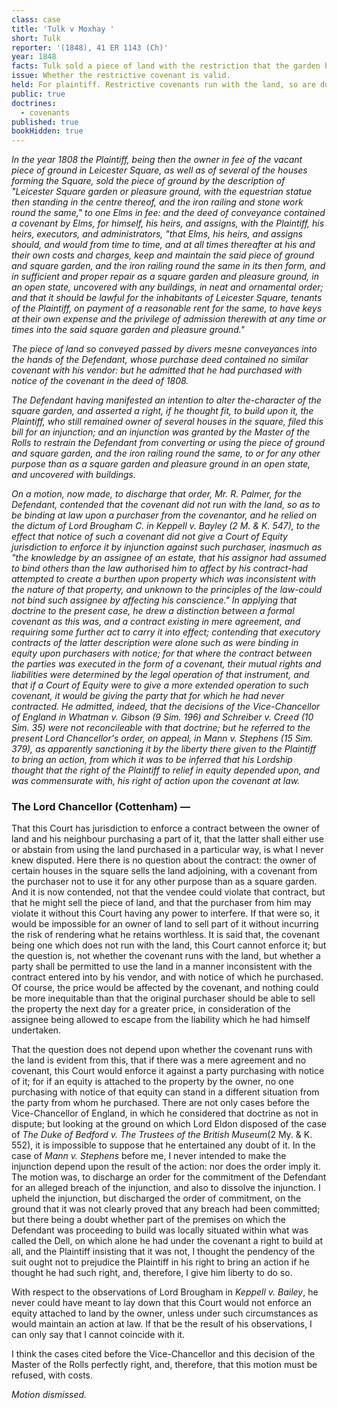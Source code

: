 ```yaml
---
class: case
title: 'Tulk v Moxhay '
short: Tulk
reporter: '(1848), 41 ER 1143 (Ch)'
year: 1848
facts: Tulk sold a piece of land with the restriction that the garden be maintained and that he have access to it. Moxhay subsequently purchased the land, with notice of the covenant. Moxhay sought to alter the garden.
issue: Whether the restrictive covenant is valid.
held: For plaintiff. Restrictive covenants run with the land, so are durable beyond the ownership of the contracting parties.
public: true
doctrines:
  - covenants
published: true
bookHidden: true
---
```


*In the year 1808 the Plaintiff, being then the owner in fee of the vacant piece of ground in Leicester Square, as well as of several of the houses forming the Square, sold the piece of ground by the description of "Leicester Square garden or pleasure ground, with the equestrian statue then standing in the centre thereof, and the iron railing and stone work round the same," to one Elms in fee: and the deed of conveyance contained a covenant by Elms, for himself, his heirs, and assigns, with the Plaintiff, his heirs, executors, and administrators, "that Elms, his heirs, and assigns should, and would from time to time, and at all times thereafter at his and their own costs and charges, keep and maintain the said piece of ground and square garden, and the iron railing round the same in its then form, and in sufficient and proper repair as a square garden and pleasure ground, in an open state, uncovered with any buildings, in neat and ornamental order; and that it should be lawful for the inhabitants of Leicester Square, tenants of the Plaintiff, on payment of a reasonable rent for the same, to have keys at their own expense and the privilege of admission therewith at any time or times into the said square garden and pleasure ground."*

*The piece of land so conveyed passed by divers mesne conveyances into the hands of the Defendant, whose purchase deed contained no similar covenant with his vendor: but he admitted that he had purchased with notice of the covenant in the deed of 1808.*

*The Defendant having manifested an intention to alter the-character of the square garden, and asserted a right, if he thought fit, to build upon it, the Plaintiff, who still remained owner of several houses in the square, filed this bill for an injunction; and an injunction was granted by the Master of the Rolls to restrain the Defendant from converting or using the piece of ground and square garden, and the iron railing round the same, to or for any other purpose than as a square garden and pleasure ground in an open state, and uncovered with buildings.*

*On a motion, now made, to discharge that order, Mr. R. Palmer, for the Defendant, contended that the covenant did not run with the land, so as to be binding at law upon a purchaser from the covenantor, and he relied on the dictum of Lord Brougham C. in Keppell v. Bayley (2 M. & K. 547), to the effect that notice of such a covenant did not give a Court of Equity jurisdiction to enforce it by injunction against such purchaser, inasmuch as "the knowledge by an assignee of an estate, that his assignor had assumed to bind others than the law authorised him to affect by his contract-had attempted to create a burthen upon property which was inconsistent with the nature of that property, and unknown to the principles of the law-could not bind such assignee by affecting his conscience." In applying that doctrine to the present case, he drew a distinction between a formal covenant as this was, and a contract existing in mere agreement, and requiring some further act to carry it into effect; contending that executory contracts of the latter description were alone such as were binding in equity upon purchasers with notice; for that where the contract between the parties was executed in the form of a covenant, their mutual rights and liabilities were determined by the legal operation of that instrument, and that if a Court of Equity were to give a more extended operation to such covenant, it would be giving the party that for which he had never contracted. He admitted, indeed, that the decisions of the Vice-Chancellor of England in Whatman v. Gibson (9 Sim. 196) and Schreiber v. Creed (10 Sim. 35) were not reconcileable with that doctrine; but he referred to the present Lord Chancellor's order, on appeal, in Mann v. Stephens (15 Sim. 379), as apparently sanctioning it by the liberty there given to the Plaintiff to bring an action, from which it was to be inferred that his Lordship thought that the right of the Plaintiff to relief in equity depended upon, and was commensurate with, his right of action upon the covenant at law.*

### The Lord Chancellor (Cottenham) —

That this Court has jurisdiction to enforce a contract between the owner of land and his neighbour purchasing a part of it, that the latter shall either use or abstain from using the land purchased in a particular way, is what I never knew disputed. Here there is no question about the contract: the owner of certain houses in the square sells the land adjoining, with a covenant from the purchaser not to use it for any other purpose than as a square garden. And it is now contended, not that the vendee could violate that contract, but that he might sell the piece of land, and that the purchaser from him may violate it without this Court having any power to interfere. If that were so, it would be impossible for an owner of land to sell part of it without incurring the risk of rendering what he retains worthless. It is said that, the covenant being one which does not run with the land, this Court cannot enforce it; but the question is, not whether the covenant runs with the land, but whether a party shall be permitted to use the land in a manner inconsistent with the contract entered into by his vendor, and with notice of which he purchased. Of course, the price would be affected by the covenant, and nothing could be more inequitable than that the original purchaser should be able to sell the property the next day for a greater price, in consideration of the assignee being allowed to escape from the liability which he had himself undertaken.

That the question does not depend upon whether the covenant runs with the land is evident from this, that if there was a mere agreement and no covenant, this Court would enforce it against a party purchasing with notice of it; for if an equity is attached to the property by the owner, no one purchasing with notice of that equity can stand in a different situation from the party from whom he purchased. There are not only cases before the Vice-Chancellor of England, in which he considered that doctrine as not in dispute; but looking at the ground on which Lord Eldon disposed of the case of *The Duke of Bedford v. The Trustees of the British Museum*(2 My. & K. 552), it is impossible to suppose that he entertained any doubt of it. In the case of *Mann v. Stephens* before me, I never intended to make the injunction depend upon the result of the action: nor does the order imply it. The motion was, to discharge an order for the commitment of the Defendant for an alleged breach of the injunction, and also to dissolve the injunction. I upheld the injunction, but discharged the order of commitment, on the ground that it was not clearly proved that any breach had been committed; but there being a doubt whether part of the premises on which the Defendant was proceeding to build was locally situated within what was called the Dell, on which alone he had under the covenant a right to build at all, and the Plaintiff insisting that it was not, I thought the pendency of the suit ought not to prejudice the Plaintiff in his right to bring an action if he thought he had such right, and, therefore, I give him liberty to do so.

With respect to the observations of Lord Brougham in *Keppell v. Bailey*, he never could have meant to lay down that this Court would not enforce an equity attached to land by the owner, unless under such circumstances as would maintain an action at law. If that be the result of his observations, I can only say that I cannot coincide with it.

I think the cases cited before the Vice-Chancellor and this decision of the Master of the Rolls perfectly right, and, therefore, that this motion must be refused, with costs.

*Motion dismissed.*